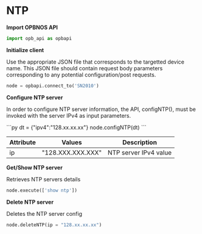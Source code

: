 # NTP

<strong>Import OPBNOS API</strong>

```py
import opb_api as opbapi
```

<strong>Initialize client</strong>
<p>Use the appropriate JSON file that corresponds to the targetted device name. This JSON file should contain request body parameters corresponding to any potential configuration/post requests.</p>

```py
node = opbapi.connect_to('SN2010')
```

<strong>Configure NTP server</strong>
<p>In order to configure NTP server information, the API, configNTP(), must be invoked with the server IPv4 as input parameters.</p>
```py
dt = {"ipv4":"128.xx.xx.xx"}
node.configNTP(dt)
```
<table>
 <tbody>
  <thead>
    <tr>
      <th>Attribute</th>
      <th>Values</th>
      <th>Description</th>
    </tr>
  </thead>
  <tbody>
    <tr>
      <td>ip</td>
      <td>"128.XXX.XXX.XXX"</td>
      <td>NTP server IPv4 value</td>
    </tr>
  </tbody>
</table>

<strong>Get/Show NTP server</strong>
<p> Retrieves NTP servers details</p>

```py
node.execute(['show ntp'])
```
<strong>Delete NTP server</strong>
<p> Deletes the NTP server config</p>

```py
node.deleteNTP(ip = "128.xx.xx.xx")
```
